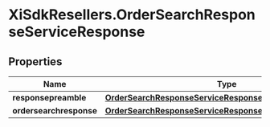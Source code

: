 # XiSdkResellers.OrderSearchResponseServiceResponse

## Properties

Name | Type | Description | Notes
------------ | ------------- | ------------- | -------------
**responsepreamble** | [**OrderSearchResponseServiceResponseResponsepreamble**](OrderSearchResponseServiceResponseResponsepreamble.md) |  | [optional] 
**ordersearchresponse** | [**OrderSearchResponseServiceResponseOrdersearchresponse**](OrderSearchResponseServiceResponseOrdersearchresponse.md) |  | [optional] 



